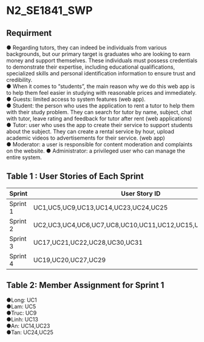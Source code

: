 # N2_SE1841_SWP
## Requirment
● Regarding tutors, they can indeed be individuals from various backgrounds, but our primary target is graduates who are looking to earn money and support themselves. These individuals must possess credentials to demonstrate their expertise, including educational qualifications, specialized skills and personal identification information to ensure trust and credibility.   
● When it comes to “students”, the main reason why we do this web app is to help them feel easier in studying with reasonable prices and immediately.  
● Guests: limited access to system features (web app).   
● Student: the person who uses the application to rent a tutor to help them with their study problem. They can search for tutor by name, subject, chat with tutor, leave rating and feedback for tutor after rent (web applications)   
● Tutor: user who uses the app to create their service to support students about the subject. They can create a rental service by hour, upload academic videos to advertisements for their service. (web app)   
● Moderator: a user is responsible for content moderation and complaints on the website. ● Administrator: a privileged user who can manage the entire system.  

## Table 1 : User Stories of Each Sprint 

| Sprint | User Story ID | 
|--------------|-------|
| Sprint 1 | UC1,UC5,UC9,UC13,UC14,UC23,UC24,UC25 | 
| Sprint 2 | UC2,UC3,UC4,UC6,UC7,UC8,UC10,UC11,UC12,UC15,UC16,UC18,UC26  | 
| Sprint 3 | UC17,UC21,UC22,UC28,UC30,UC31  | 
| Sprint 4 | UC19,UC20,UC27,UC29  | 


## Table 2: Member Assignment for Sprint 1
●Long: UC1  
●Lam: UC5  
●Truc: UC9  
●Linh: UC13  
●An: UC14,UC23  
●Tan: UC24,UC25  



